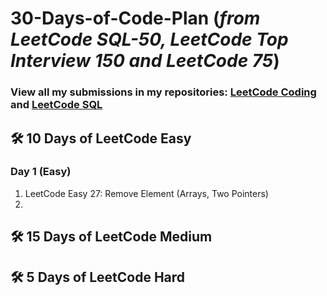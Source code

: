 # 30-Days-of-Code-Plan (*from LeetCode SQL-50, LeetCode Top Interview 150 and LeetCode 75*)
### View all my submissions in my repositories: [LeetCode Coding](https://github.com/Anou26/LeetCode-Coding) and [LeetCode SQL](https://github.com/Anou26/LeetCode-SQL)
## 🛠 10 Days of LeetCode Easy
### Day 1 (Easy)
1. LeetCode Easy 27: Remove Element (Arrays, Two Pointers)
2. 
## 🛠 15 Days of LeetCode Medium
## 🛠 5 Days of LeetCode Hard 


